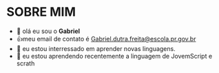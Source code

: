 # SOBRE MIM
- 👋 olá eu sou o **Gabriel**
- :+1:meu email de contato é Gabriel.dutra.freita@escola.pr.gov.br
- 👀 eu estou interressado em aprender novas linguagens.
- 🌱 eu estou aprendendo recentemente a linguagem de JovemScript e scrath
